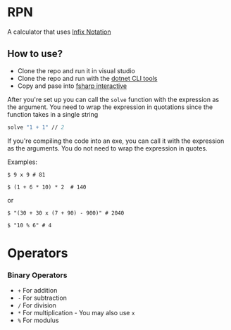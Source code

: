 # RPN
A calculator that uses [Infix Notation](https://en.wikipedia.org/wiki/Infix_notation)

## How to use?
- Clone the repo and run it in visual studio
- Clone the repo and run with the [dotnet CLI tools](https://docs.microsoft.com/en-us/dotnet/core/tools/?tabs=netcore2x)
- Copy and pase into [fsharp interactive](https://docs.microsoft.com/en-us/dotnet/fsharp/tutorials/fsharp-interactive/)

After you're set up you can call the `solve` function with the expression as the argument. You need to wrap the expression in quotations since the function takes in a single string
```fs
solve "1 + 1" // 2
```

If you're compiling the code into an exe, you can call it with the expression as the arguments. You do not need to wrap the expression in quotes.

Examples: 
```console
$ 9 x 9 # 81

$ (1 + 6 * 10) * 2  # 140  
```
or
```console
$ "(30 + 30 x (7 + 90) - 900)" # 2040

$ "10 % 6" # 4
```

# Operators

### Binary Operators
- `+` For addition
- `-` For subtraction
- `/` For division
- `*` For multiplication - You may also use `x`
- `%` For modulus 